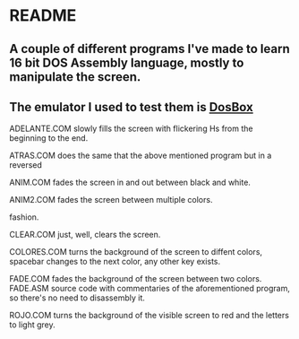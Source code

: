 # README

## A couple of different programs I've made to learn 16 bit DOS Assembly language, mostly to manipulate the screen.
## The emulator I used to test them is [DosBox](http://dosbox.com)

ADELANTE.COM slowly fills the screen with flickering Hs from the beginning to the end.

ATRAS.COM does the same that the above mentioned program but in a reversed

ANIM.COM fades the screen in and out between black and white.

ANIM2.COM fades the screen between multiple colors.

fashion.

CLEAR.COM just, well, clears the screen.

COLORES.COM turns the background of the screen to diffent colors, spacebar changes to the next color, any other key exists.

FADE.COM fades the background of the screen between two colors.
FADE.ASM source code with commentaries of the aforementioned program, so there's no need to disassembly it.

ROJO.COM turns the background of the visible screen to red and the letters to light grey.
